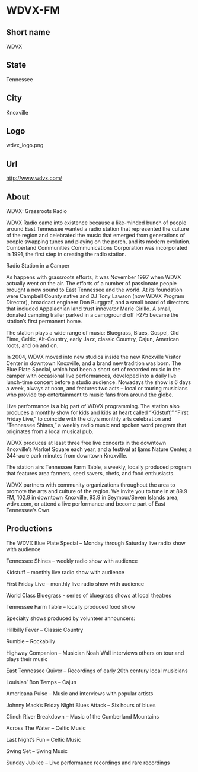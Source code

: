 # WDVX-FM

## Short name

WDVX

## State

Tennessee

## City

Knoxville

## Logo

wdvx\_logo.png

## Url

http://www.wdvx.com/

## About

WDVX:  Grassroots Radio

WDVX Radio came into existence because a
like-minded bunch of people around East Tennessee wanted a radio station that
represented the culture of the region and celebrated the music that emerged from
generations of people swapping tunes and playing on the porch, and its modern
evolution.  Cumberland Communities Communications Corporation was incorporated
in 1991, the first step in creating the radio station.  

Radio Station in a Camper


As happens with grassroots efforts, it was November 1997 when WDVX actually
went on the air.  The efforts of a number of passionate people brought a new sound
to East Tennessee and the world.  At its foundation were Campbell County native
and DJ Tony Lawson (now WDVX Program Director), broadcast engineer Don Burggraf,
and a small board of directors that included Appalachian land trust innovator
Marie Cirillo. A small, donated camping trailer parked in a campground off I-275
became the station’s first permanent home.  

The station plays a wide range of
music:  Bluegrass, Blues, Gospel, Old Time, Celtic, Alt-Country, early Jazz, classic
Country, Cajun, American roots, and on and on. 

In 2004, WDVX moved into new
studios inside the new Knoxville Visitor Center in downtown Knoxville, and a brand
new tradition was born.   The Blue Plate Special, which had been a short set of
recorded music in the camper with occasional live performances, developed into
a daily live lunch-time concert before a studio audience.  Nowadays the show is
6 days a week, always at noon, and features two acts – local or touring musicians
who provide top entertainment to music fans from around the globe. 

Live performance
is a big part of WDVX programming.  The station also produces a monthly show for
kids and kids at heart called “Kidstuff,” “First Friday Live,” to coincide with
the city’s monthly arts celebration and “Tennessee Shines,” a weekly radio music
and spoken word program that originates from a local musical pub.  

WDVX produces
at least three free live concerts in the downtown Knoxville’s Market Square each
year, and a festival at Ijams Nature Center, a 244-acre park minutes from downtown
Knoxville.  

The station airs Tennessee Farm Table, a weekly, locally produced
program that features area farmers, seed savers, chefs, and food enthusiasts.

WDVX partners with community organizations throughout the area to promote
the arts and culture of the region.  We invite you to tune in at 89.9 FM, 102.9
in downtown Knoxville, 93.9 in Seymour/Seven Islands area, wdvx.com, or attend
a live performance and become part of East Tennessee’s Own. 


## Productions

The WDVX Blue Plate Special – Monday through Saturday live radio
show with audience

Tennessee Shines – weekly radio show with audience

Kidstuff
– monthly live radio show with audience

First Friday Live – monthly live radio
show with audience

World Class Bluegrass  - series of bluegrass shows at local
theatres

Tennessee Farm Table – locally produced food show

Specialty shows produced
by volunteer announcers:

Hillbilly Fever – Classic Country

Rumble – Rockabilly

Highway Companion – Musician Noah Wall interviews others on tour and plays their music

East Tennessee Quiver – Recordings of early 20th century local musicians

Louisian’ Bon Temps – Cajun

Americana Pulse – Music and interviews with popular artists

Johnny
Mack’s Friday Night Blues Attack – Six hours of blues

Clinch River Breakdown
– Music of the Cumberland Mountains

Across The Water – Celtic Music 

Last Night’s
Fun – Celtic Music 

Swing Set – Swing Music

Sunday Jubilee – Live performance
recordings and rare recordings 


